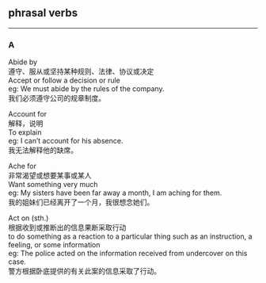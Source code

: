 ## phrasal verbs

<hr>

### A


Abide by <br>
遵守、服从或坚持某种规则、法律、协议或决定 <br>
Accept or follow a decision or rule <br>
eg: We must abide by the rules of the company. <br>
我们必须遵守公司的规章制度。 <br>


Account for <br>
解释，说明 <br>
To explain <br>
eg: I can’t account for his absence. <br>
我无法解释他的缺席。 <br>

Ache for <br>
非常渴望或想要某事或某人 <br>
Want something very much <br>
eg: My sisters have been far away a month, I am aching for them. <br>
我的姐妹们已经离开了一个月，我很想念她们。 <br>

Act on (sth.) <br>
根据收到或推断出的信息果断采取行动 <br>
to do something as a reaction to a particular thing such as an instruction, a feeling, or some information <br>
eg: The police acted on the information received from undercover on this case. <br>
警方根据卧底提供的有关此案的信息采取了行动。



